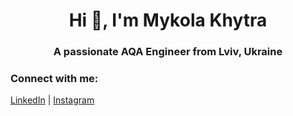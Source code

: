 <h1 align="center">Hi 👋, I'm Mykola Khytra</h1>
<h3 align="center">A passionate AQA Engineer from Lviv, Ukraine</h3>

<h3 align="left">Connect with me:</h3>
<a href="https://linkedin.com/in/mykola-khytra" target="_blank">LinkedIn</a> |
<a href="https://instagram.com/hasselnaurs" target="_blank">Instagram</a>
